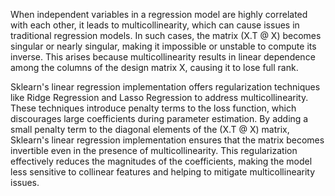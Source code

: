 When independent variables in a regression model are highly correlated with each other, it leads to multicollinearity, which can cause issues in traditional regression models. In such cases, the matrix (X.T @ X) becomes singular or nearly singular, making it impossible or unstable to compute its inverse. This arises because multicollinearity results in linear dependence among the columns of the design matrix X, causing it to lose full rank.

Sklearn's linear regression implementation offers regularization techniques like Ridge Regression and Lasso Regression to address multicollinearity. These techniques introduce penalty terms to the loss function, which discourages large coefficients during parameter estimation. By adding a small penalty term to the diagonal elements of the (X.T @ X) matrix, Sklearn's linear regression implementation ensures that the matrix becomes invertible even in the presence of multicollinearity. This regularization effectively reduces the magnitudes of the coefficients, making the model less sensitive to collinear features and helping to mitigate multicollinearity issues.
